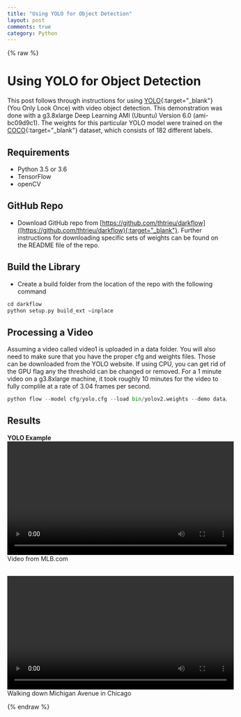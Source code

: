 ```yaml
---
title: "Using YOLO for Object Detection"
layout: post
comments: true
category: Python
---
```

  
{% raw %}


# Using YOLO for Object Detection #

This post follows through instructions for using [YOLO](https://pjreddie.com/darknet/yolo/){:target="_blank"} (You Only Look Once) with video object detection.  This demonstration was done with a g3.8xlarge Deep Learning AMI (Ubuntu) Version 6.0 (ami-bc09d9c1). The weights for this particular YOLO model were trained on the [COCO](http://cocodataset.org/#home){:target="_blank"} dataset, which consists of 182 different labels.

## Requirements ##

- Python 3.5 or 3.6
- TensorFlow
- openCV

## GitHub Repo ##

- Download GitHub repo from [https://github.com/thtrieu/darkflow]([https://github.com/thtrieu/darkflow){:target="_blank"}. Further instructions for downloading specific sets of weights can be found on the README file of the repo.

## Build the Library ##
- Create a build folder from the location of the repo with the following command

```python
cd darkflow
python setup.py build_ext —inplace
```
  
## Processing a Video ##

Assuming a video called video1 is uploaded in a data folder. You will also need to make sure that you have the proper cfg and weights files. Those can be downloaded from the YOLO website. If using CPU, you can get rid of the GPU flag any the threshold can be changed or removed. For a 1 minute video on a g3.8xlarge machine, it took roughly 10 minutes for the video to fully complile at a rate of 3.04 frames per second.

```python
python flow --model cfg/yolo.cfg --load bin/yolov2.weights --demo data/video1.mov --threshold 0.25 --gpu 1.0 --saveVideo
```

## Results ##

<b>YOLO Example</b>
<video width="520" controls>
<source src="/figure/2018-04-11-yolo-mlb/dee-gordon.mp4">
</video>
Video from MLB.com

<br>

<video width="520" controls>
<source src="/figure/2018-04-11-yolo-chicago/chicago.mp4">
</video>
Walking down Michigan Avenue in Chicago

<br>


{% endraw %}

<script>
  (function(i,s,o,g,r,a,m){i['GoogleAnalyticsObject']=r;i[r]=i[r]||function(){
    (i[r].q=i[r].q||[]).push(arguments)},i[r].l=1*new Date();a=s.createElement(o),
    m=s.getElementsByTagName(o)[0];a.async=1;a.src=g;m.parentNode.insertBefore(a,m)
  })(window,document,'script','//www.google-analytics.com/analytics.js','ga');

ga('create', 'UA-57468410-2', 'auto');
ga('send', 'pageview');
</script>
  
